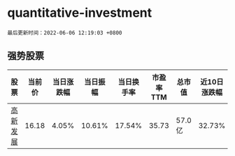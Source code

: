 # quantitative-investment

`最后更新时间：2022-06-06 12:19:03 +0800`

## 强势股票

|股票|当前价|当日涨跌幅|当日振幅|当日换手率|市盈率TTM|总市值|近10日涨跌幅|
|----|----|----|----|----|----|----|----|
|[高新发展](https://xueqiu.com/S/SZ000628)|16.18|4.05%|10.61%|17.54%|35.73|57.0亿|32.73%|

